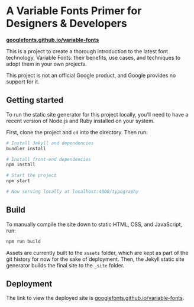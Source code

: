 # A Variable Fonts Primer for Designers & Developers

**[googlefonts.github.io/variable-fonts](https://googlefonts.github.io/variable-fonts)**

This is a project to create a thorough introduction to the latest font technology, Variable Fonts:
their benefits, use cases, and techniques to adopt them in your own projects.

This project is not an official Google product, and Google provides no support for it.

## Getting started

To run the static site generator for this project locally, you’ll need to have a recent version of Node.js and Ruby installed on your system.

First, clone the project and `cd` into the directory. Then run:

```sh
# Install Jekyll and dependencies
bundler install

# Install front-end dependencies
npm install

# Start the project
npm start

# Now serving locally at localhost:4000/typography
```

## Build

To manually compile the site down to static HTML, CSS, and JavaScript, run:

```sh
npm run build
```

Assets are currently built to the `assets` folder, which are kept as part of the git history for now for the sake of deployment. Then, the Jekyll static site generator builds the final site to the `_site` folder.

## Deployment

The link to view the deployed site is [googlefonts.github.io/variable-fonts](https://googlefonts.github.io/variable-fonts).
